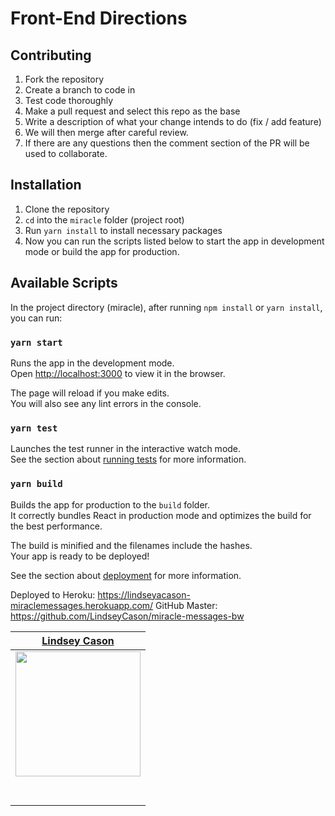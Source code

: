 # Front-End Directions

## Contributing
1. Fork the repository
2. Create a branch to code in
3. Test code thoroughly
4. Make a pull request and select this repo as the base
5. Write a description of what your change intends to do (fix / add feature)
6. We will then merge after careful review.
7. If there are any questions then the comment section of the PR will be used to collaborate.

## Installation

1. Clone the repository
2. `cd` into the `miracle` folder (project root)
3. Run `yarn install` to install necessary packages 
4. Now you can run the scripts listed below to start the app in development mode or build the app for production.

## Available Scripts

In the project directory (miracle), after running `npm install` or `yarn install`, you can run:

### `yarn start`

Runs the app in the development mode.<br />
Open [http://localhost:3000](http://localhost:3000) to view it in the browser.

The page will reload if you make edits.<br />
You will also see any lint errors in the console.

### `yarn test`

Launches the test runner in the interactive watch mode.<br />
See the section about [running tests](https://facebook.github.io/create-react-app/docs/running-tests) for more information.

### `yarn build`

Builds the app for production to the `build` folder.<br />
It correctly bundles React in production mode and optimizes the build for the best performance.

The build is minified and the filenames include the hashes.<br />
Your app is ready to be deployed!

See the section about [deployment](https://facebook.github.io/create-react-app/docs/deployment) for more information.



Deployed to Heroku: https://lindseyacason-miraclemessages.herokuapp.com/
GitHub Master: https://github.com/LindseyCason/miracle-messages-bw

|                                      [Lindsey Cason](https://github.com/lindseycason)                                     | 
| :----------------------------------------------------------------------------------------------------------------------: | 
|      [<img src="https://avatars3.githubusercontent.com/u/29295649?s=460&v=4" width = "200" />](https://github.com/lindseycason)      | 
|      [<img src="https://github.com/favicon.ico" width="15"> ](https://github.com/lindseycason)                 | 
| [ <img src="https://static.licdn.com/sc/h/al2o9zrvru7aqj8e1x2rzsrca" width="15"> ](https://www.linkedin.com/in/lindseyacason/)        |